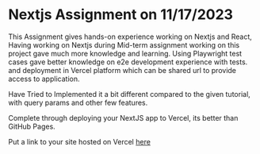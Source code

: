 # Nextjs Assignment on 11/17/2023

This Assignment gives hands-on experience working on Nextjs and React, Having working on Nextjs during Mid-term assignment working on this project gave much more knowledge and learning. Using Playwright test cases gave better knowledge on e2e development experience with tests. and deployment in Vercel platform which can be shared url to provide access to application.

Have Tried to Implemented it a bit different compared to the given tutorial, with query params and other few features.

Complete through deploying your NextJS app to Vercel, its better than GitHub Pages.

Put a link to your site hosted on Vercel [here](https://nextjs-tutorial-rv452njit.vercel.app/)